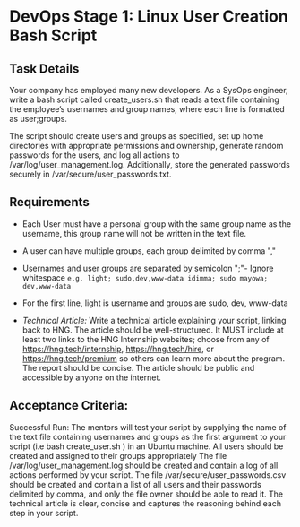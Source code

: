 # DevOps Stage 1: Linux User Creation Bash Script

## Task Details

Your company has employed many new developers. As a SysOps engineer, write a bash script called create_users.sh that reads a text file containing the employee’s usernames and group names, where each line is formatted as user;groups.

The script should create users and groups as specified, set up home directories with appropriate permissions and ownership, generate random passwords for the users, and log all actions to /var/log/user_management.log. Additionally, store the generated passwords securely in /var/secure/user_passwords.txt.

## Requirements

 * Each User must have a personal group with the same group name as the username, this group name will not be written in the text file.
 * A user can have multiple groups, each group delimited by comma ","
 * Usernames and user groups are separated by semicolon ";"- Ignore whitespace
 `e.g.
 light; sudo,dev,www-data
 idimma; sudo
 mayowa; dev,www-data`

* For the first line, light is username and groups are sudo, dev, www-data
 
* *Technical Article:* 
    Write a technical article explaining your script, linking back to HNG. The article should be well-structured.
    It MUST include at least two links to the HNG Internship websites; choose from any of https://hng.tech/internship, https://hng.tech/hire, or https://hng.tech/premium so others can learn more about the program.
    The report should be concise.
    The article should be public and accessible by anyone on the internet.

## Acceptance Criteria:
 Successful Run: The mentors will test your script by supplying the name of the text file containing usernames and groups as the first argument to your script (i.e bash create_user.sh <name-of-text-file> ) in an Ubuntu machine.
 All users should be created and assigned to their groups appropriately
 The file /var/log/user_management.log should be created and contain a log of all actions performed by your script.
 The file /var/secure/user_passwords.csv should be created and contain a list of all users and their passwords delimited by comma, and only the file owner should be able to read it.
 The technical article is clear, concise and captures the reasoning behind each step in your script.